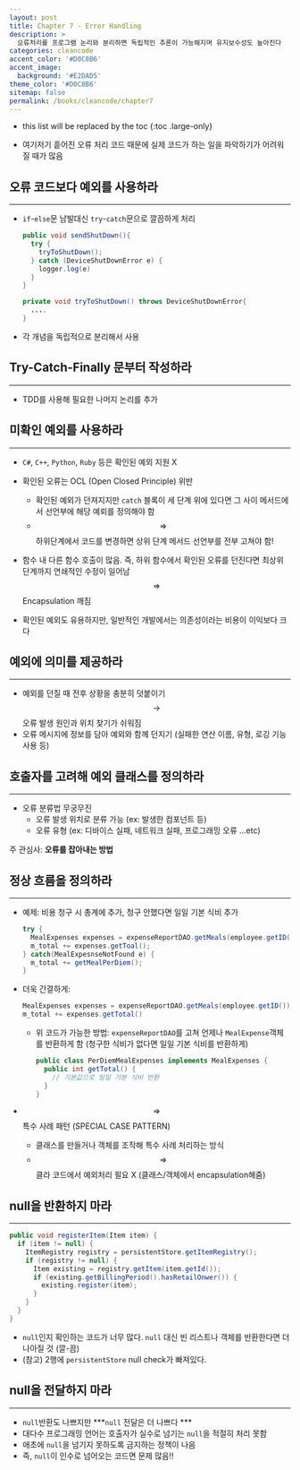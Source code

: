 ```yaml
---
layout: post
title: Chapter 7 - Error Handling
description: >
  오류처리를 프로그램 논리와 분리하면 독립적인 추론이 가능해지며 유지보수성도 높아진다
categories: cleancode
accent_color: '#D0C8B6'
accent_image: 
  background: '#E2DAD5'
theme_color: '#D0C8B6'
sitemap: false
permalink: /books/cleancode/chapter7
---
```



- this list will be replaced by the toc
{:toc .large-only}

- 여기저기 흩어진 오류 처리 코드 때문에 실제 코드가 하는 일을 파악하기가 어려워질 때가 많음 

## 오류 코드보다 예외를 사용하라
***

- `if`-`else`문 남발대신 `try`-`catch`문으로 깔끔하게 처리

  ```java
  public void sendShutDown(){
    try {
      tryToShutDown();
    } catch (DeviceShutDownError e) {
      logger.log(e)
    }
  }

  private void tryToShutDown() throws DeviceShutDownError{
    ....
  }
  ```
- 각 개념을 독립적으로 분리해서 사용

## Try-Catch-Finally 문부터 작성하라
***

- TDD를 사용해 필요한 나머지 논리를 추가 

## 미확인 예외를 사용하라
***

- `C#`, `C++`, `Python`, `Ruby` 등은 확인된 예외 지원 X

- 확인된 오류는 OCL (Open Closed Principle) 위반 
  - 확인된 예외가 던져지지만 `catch` 블록이 세 단계 위에 있다면 그 사이 메서드에서 선언부에 해당 예뢰를 정의해야 함
  - $$\Rightarrow$$ 하위단계에서 코드를 변경하면 상위 단계 메서드 선언부를 전부 고쳐야 함!

- 함수 내 다른 함수 호출이 많음. 즉, 하위 함수에서 확인된 오류를 던진다면 최상위 단계까지 연쇄적인 수정이 일어남 $$\Rightarrow$$ Encapsulation 깨짐

- 확인된 예외도 유용하지만, 일반적인 개발에서는 의존성이라는 비용이 이익보다 크다

## 예외에 의미를 제공하라
***

- 예외를 던질 때 전후 상황을 충분히 덧붙이기 $$\rightarrow$$ 오류 발생 원인과 위치 찾기가 쉬워짐
- 오류 메시지에 정보를 담아 예외와 함께 던지기 (실패한 연산 이름, 유형, 로깅 기능 사용 등)

## 호출자를 고려해 예외 클래스를 정의하라 
***

- 오류 분류법 무궁무진
  - 오류 발생 위치로 분류 가능 <fade>(ex: 발생한 컴포넌트 등)</fade>
  - 오류 유형 <fade>(ex: 디바이스 실패, 네트워크 실패, 프로그래밍 오류 ...etc)</fade>

주 관심사: **오류를 잡아내는 방법**

## 정상 흐름을 정의하라 
***

- 예제: 비용 청구 시 총계에 추가, 청구 안했다면 일일 기본 식비 추가

  ```java
  try {
    MealExpenses expenses = expenseReportDAO.getMeals(employee.getID());
    m_total += expenses.getToal();
  } catch(MealExpesnseNotFound e) {
    m_total += getMealPerDiem();
  }
  ```

- 더욱 간결하게:
  ```java
  MealExpenses expenses = expenseReportDAO.getMeals(employee.getID());
  m_total += expenses.getTotal() 
  ```

  - 위 코드가 가능한 방법: `expenseReportDAO`를 고쳐 언제나 `MealExpense`객체를 반환하게 함 (청구한 식비가 없다면 일일 기본 식비를 반환하게)
    ```java
    public class PerDiemMealExpenses implements MealExpenses {
      public int getTotal() { 
        // 기본값으로 일일 기본 식비 반환
      }
    }
    ```

- $$\Rightarrow$$ 특수 사례 패턴 (SPECIAL CASE PATTERN) 
  - 클래스를 만들거나 객체를 조작해 특수 사례 처리하는 방식 
  - $$\Rightarrow$$ 클라 코드에서 예외처리 필요 X (클래스/객체에서 encapsulation해줌)

## null을 반환하지 마라 
***

```java
public void registerItem(Item item) {
  if (item != null) {
    ItemRegistry registry = persistentStore.getItemRegistry();
    if (registry != null) {
      Item existing = registry.getItem(item.getId());
      if (existing.getBillingPeriod().hasRetailOnwer()) {
        existing.register(item);
      }
    }
  }
}
```

- `null`인지 확인하는 코드가 너무 많다. `null` 대신 빈 리스트나 객체를 반환한다면 더 나아질 것 (깔-끔)
- (참고) 2행에 `persistentStore` null check가 빠져있다.

## null을 전달하지 마라 
***

- `null`반환도 나쁘지만  ***`null` 전달은 더 나쁘다 ***
- 대다수 프로그래밍 언어는 호출자가 실수로 넘기는 `null`을 적절히 처리 못함
- 애초에 `null`을 넘기지 못하도록 금지하는 정책이 나음 
- 즉, `null`이 인수로 넘어오는 코드면 문제 많음!!

